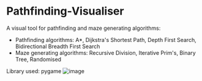 # Pathfinding-Visualiser
A visual tool for pathfinding and maze generating algorithms:
- Pathfinding algorithms: A*, Dijkstra's Shortest Path, Depth First Search, Bidirectional Breadth First Search
- Maze generating algorithms: Recursive Division, Iterative Prim's, Binary Tree, Randomised

Library used: pygame
![image](https://github.com/PHGChi/Pathfinding-Visualiser/assets/118040962/d3ea99e9-76ee-4940-aee1-04c33de984b3)




